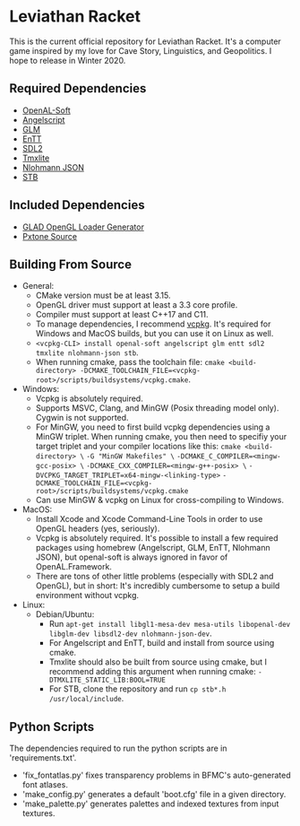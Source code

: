 # Leviathan Racket
This is the current official repository for Leviathan Racket.
It's a computer game inspired by my love for Cave Story, Linguistics, and Geopolitics.
I hope to release in Winter 2020.
## Required Dependencies
- [OpenAL-Soft](https://github.com/kcat/openal-soft)
- [Angelscript](https://github.com/codecat/angelscript-mirror)
- [GLM](https://github.com/g-truc/glm)
- [EnTT](https://github.com/skypjack/entt)
- [SDL2](https://www.libsdl.org/download-2.0.php)
- [Tmxlite](https://github.com/fallahn/tmxlite)
- [Nlohmann JSON](https://github.com/nlohmann/json)
- [STB](https://github.com/nothings/stb)
## Included Dependencies
- [GLAD OpenGL Loader Generator](https://glad.dav1d.de)
- [Pxtone Source](https://pxtone.org/developer)
## Building From Source
- General:
  - CMake version must be at least 3.15.
  - OpenGL driver must support at least a 3.3 core profile.
  - Compiler must support at least C++17 and C11.
  - To manage dependencies, I recommend [vcpkg](https://github.com/microsoft/vcpkg). It's required for Windows and MacOS builds, but you can use it on Linux as well.
  - `<vcpkg-CLI> install openal-soft angelscript glm entt sdl2 tmxlite nlohmann-json stb`.
  - When running cmake, pass the toolchain file: `cmake <build-directory> -DCMAKE_TOOLCHAIN_FILE=<vcpkg-root>/scripts/buildsystems/vcpkg.cmake`.
- Windows:
  - Vcpkg is absolutely required.
  - Supports MSVC, Clang, and MinGW (Posix threading model only). Cygwin is not supported.
  - For MinGW, you need to first build vcpkg dependencies using a MinGW triplet. When running cmake, you then need to specifiy your target triplet and your compiler locations like this:
    `cmake <build-directory> \`
	`-G "MinGW Makefiles" \`
    `-DCMAKE_C_COMPILER=<mingw-gcc-posix> \`
    `-DCMAKE_CXX_COMPILER=<mingw-g++-posix> \`
    `-DVCPKG_TARGET_TRIPLET=x64-mingw-<linking-type>`
    `-DCMAKE_TOOLCHAIN_FILE=<vcpkg-root>/scripts/buildsystems/vcpkg.cmake`
  - Can use MinGW & vcpkg on Linux for cross-compiling to Windows.
- MacOS:
  - Install Xcode and Xcode Command-Line Tools in order to use OpenGL headers (yes, seriously).
  - Vcpkg is absolutely required. It's possible to install a few required packages using homebrew (Angelscript, GLM, EnTT, Nlohmann JSON), but openal-soft is always ignored in favor of OpenAL.Framework.
  - There are tons of other little problems (especially with SDL2 and OpenGL), but in short: It's incredibly cumbersome to setup a build environment without vcpkg.
- Linux:
  - Debian/Ubuntu:
    - Run `apt-get install libgl1-mesa-dev mesa-utils libopenal-dev libglm-dev libsdl2-dev nlohmann-json-dev`.
    - For Angelscript and EnTT, build and install from source using cmake.
	- Tmxlite should also be built from source using cmake, but I recommend adding this argument when running cmake: `-DTMXLITE_STATIC_LIB:BOOL=TRUE`
    - For STB, clone the repository and run `cp stb*.h /usr/local/include`.
## Python Scripts
The dependencies required to run the python scripts are in 'requirements.txt'.
- 'fix_fontatlas.py' fixes transparency problems in BFMC's auto-generated font atlases.
- 'make_config.py' generates a default 'boot.cfg' file in a given directory.
- 'make_palette.py' generates palettes and indexed textures from input textures.
